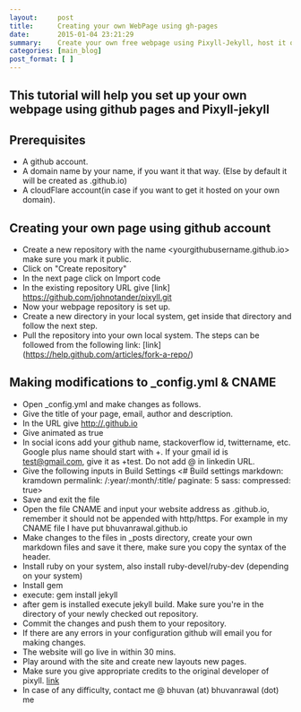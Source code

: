 ```yaml
---
layout:     post
title:      Creating your own WebPage using gh-pages
date:       2015-01-04 23:21:29
summary:    Create your own free webpage using Pixyll-Jekyll, host it on github pages or your own domain.
categories: [main_blog]
post_format: [ ]
---
```



## This tutorial will help you set up your own webpage using github pages and Pixyll-jekyll

## Prerequisites

* A github account.
* A domain name by your name, if you want it that way. (Else by default it will be created as <yourGithubname>.github.io)
* A cloudFlare account(in case if you want to get it hosted on your own domain).

## Creating your own page using github account

* Create a new repository with the name <yourgithubusername.github.io> make sure you mark it public.
* Click on "Create repository"
* In the next page click on Import code
* In the existing repository URL give [link] https://github.com/johnotander/pixyll.git
* Now your webpage repository is set up.
* Create a new directory in your local system, get inside that directory and follow the next step.
* Pull the repository into your own local system. The steps can be followed from the following link: [link] (https://help.github.com/articles/fork-a-repo/)

## Making modifications to _config.yml & CNAME

* Open _config.yml and make changes as follows.
 * Give the title of your page, email, author and description.
 * In the URL give [http://<yourgithubname>.github.io](http://<yourgithubname>.github.io)
 *  Give animated as true
 * In social icons add your github name, stackoverflow id, twittername, etc. Google plus name should start with +. If your gmail id is test@gmail.com, give it as +test. Do not add @ in linkedin URL.
 * Give the following inputs in Build Settings 
		<# Build settings
		markdown: kramdown
		permalink: /:year/:month/:title/
		paginate: 5
		sass:
		compressed: true>
 *  Save and exit the file
 * Open the file CNAME and input your website address as <yourname>.github.io, remember it should not be appended with http/https. For example in my CNAME file I have put bhuvanrawal.github.io
* Make changes to the files in _posts directory, create your own markdown files and save it there, make sure you copy the syntax of the header.
*  Install ruby on your system, also install ruby-devel/ruby-dev (depending on your system)
 * Install gem
 * execute: gem install jekyll
 * after gem is installed execute jekyll build. Make sure you're in the directory of your newly checked out repository.
* Commit the changes and push them to your repository.
 * If there are any errors in your configuration github will email you for making changes.
* The website will go live in within 30 mins.
* Play around with the site and create new layouts new pages.
* Make sure you give appropriate credits to the original developer of pixyll. [link](https://github.com/johnotander)
* In case of any difficulty, contact me @ bhuvan (at) bhuvanrawal (dot) me
 
